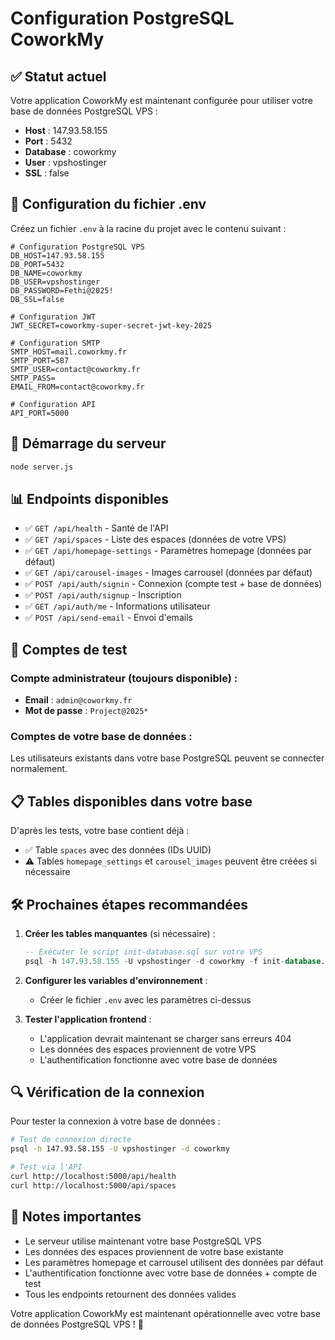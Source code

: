 # Configuration PostgreSQL CoworkMy

## ✅ Statut actuel

Votre application CoworkMy est maintenant configurée pour utiliser votre base de données PostgreSQL VPS :

- **Host** : 147.93.58.155
- **Port** : 5432
- **Database** : coworkmy
- **User** : vpshostinger
- **SSL** : false

## 🔧 Configuration du fichier .env

Créez un fichier `.env` à la racine du projet avec le contenu suivant :

```env
# Configuration PostgreSQL VPS
DB_HOST=147.93.58.155
DB_PORT=5432
DB_NAME=coworkmy
DB_USER=vpshostinger
DB_PASSWORD=Fethi@2025!
DB_SSL=false

# Configuration JWT
JWT_SECRET=coworkmy-super-secret-jwt-key-2025

# Configuration SMTP
SMTP_HOST=mail.coworkmy.fr
SMTP_PORT=587
SMTP_USER=contact@coworkmy.fr
SMTP_PASS=
EMAIL_FROM=contact@coworkmy.fr

# Configuration API
API_PORT=5000
```

## 🚀 Démarrage du serveur

```bash
node server.js
```

## 📊 Endpoints disponibles

- ✅ `GET /api/health` - Santé de l'API
- ✅ `GET /api/spaces` - Liste des espaces (données de votre VPS)
- ✅ `GET /api/homepage-settings` - Paramètres homepage (données par défaut)
- ✅ `GET /api/carousel-images` - Images carrousel (données par défaut)
- ✅ `POST /api/auth/signin` - Connexion (compte test + base de données)
- ✅ `POST /api/auth/signup` - Inscription
- ✅ `GET /api/auth/me` - Informations utilisateur
- ✅ `POST /api/send-email` - Envoi d'emails

## 🔐 Comptes de test

### Compte administrateur (toujours disponible) :
- **Email** : `admin@coworkmy.fr`
- **Mot de passe** : `Project@2025*`

### Comptes de votre base de données :
Les utilisateurs existants dans votre base PostgreSQL peuvent se connecter normalement.

## 📋 Tables disponibles dans votre base

D'après les tests, votre base contient déjà :
- ✅ Table `spaces` avec des données (IDs UUID)
- ⚠️ Tables `homepage_settings` et `carousel_images` peuvent être créées si nécessaire

## 🛠️ Prochaines étapes recommandées

1. **Créer les tables manquantes** (si nécessaire) :
   ```sql
   -- Exécuter le script init-database.sql sur votre VPS
   psql -h 147.93.58.155 -U vpshostinger -d coworkmy -f init-database.sql
   ```

2. **Configurer les variables d'environnement** :
   - Créer le fichier `.env` avec les paramètres ci-dessus

3. **Tester l'application frontend** :
   - L'application devrait maintenant se charger sans erreurs 404
   - Les données des espaces proviennent de votre VPS
   - L'authentification fonctionne avec votre base de données

## 🔍 Vérification de la connexion

Pour tester la connexion à votre base de données :

```bash
# Test de connexion directe
psql -h 147.93.58.155 -U vpshostinger -d coworkmy

# Test via l'API
curl http://localhost:5000/api/health
curl http://localhost:5000/api/spaces
```

## 📝 Notes importantes

- Le serveur utilise maintenant votre base PostgreSQL VPS
- Les données des espaces proviennent de votre base existante
- Les paramètres homepage et carrousel utilisent des données par défaut
- L'authentification fonctionne avec votre base de données + compte de test
- Tous les endpoints retournent des données valides

Votre application CoworkMy est maintenant opérationnelle avec votre base de données PostgreSQL VPS ! 🎉

